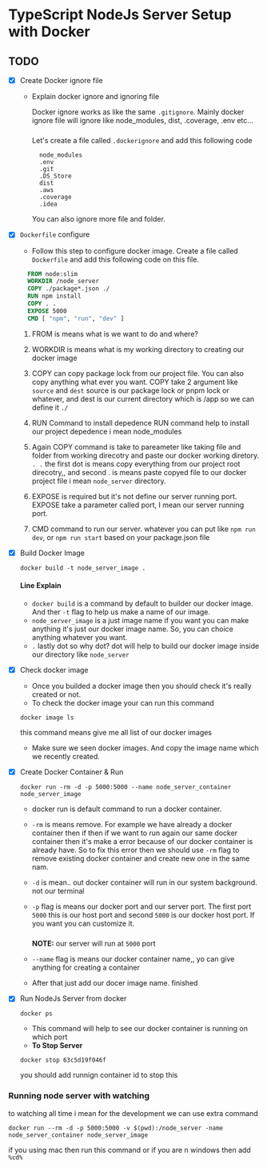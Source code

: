 # TypeScript NodeJs Server Setup with Docker

## TODO

- [x] Create Docker ignore file

  - Explain docker ignore and ignoring file

    Docker ignore works as like the same `.gitignore`. Mainly docker ignore file
    will ignore like node_modules, dist, .coverage, .env etc...

    #####

    Let's create a file called `.dockerignore` and add this following code

    ```ignore
      node_modules
      .env
      .git
      .DS_Store
      dist
      .aws
      .coverage
      .idea
    ```

    You can also ignore more file and folder.

- [x] `Dockerfile` configure

  - Follow this step to configure docker image. Create a file called
    `Dockerfile` and add this following code on this file.

  ```Dockerfile
    FROM node:slim
    WORKDIR /node_server
    COPY ./package*.json ./
    RUN npm install
    COPY . .
    EXPOSE 5000
    CMD [ "npm", "run", "dev" ]
  ```

  1. FROM is means what is we want to do and where?
  2. WORKDIR is means what is my working directory to creating our docker image
  3. COPY can copy package lock from our project file. You can also copy
     anything what ever you want. COPY take 2 argument like `source` and `dest`
     source is our package lock or pnpm lock or whatever, and dest is our
     current directory which is /app so we can define it `./`
  4. RUN Command to install depedence RUN command help to install our project
     depedence i mean node_modules
  5. Again COPY command is take to pareameter like taking file and folder from
     working direcotry and paste our docker working diretory. `. .` the first
     dot is means copy everything from our project root direcotry,, and second .
     is means paste copyed file to our docker project file i mean `node_server`
     directory.

  6. EXPOSE is required but it's not define our server running port. EXPOSE take
     a parameter called port, I mean our server running port.
  7. CMD command to run our server. whatever you can put like `npm run dev`, or
     `npm run start` based on your package.json file

- [x] Build Docker Image

  ```console
  docker build -t node_server_image .
  ```

  #### Line Explain

  - `docker build` is a command by default to builder our docker image. And ther
    `-t` flag to help us make a name of our image.
  - `node_server_image` is a just image name if you want you can make anything
    it's just our docker image name. So, you can choice anything whatever you
    want.
  - `.` lastly dot so why dot? dot will help to build our docker image inside
    our directory like `node_server`

- [x] Check docker image
  - Once you builded a docker image then you should check it's really created or
    not.
  - To check the docker image your can run this command
  ```console
  docker image ls
  ```
  this command means give me all list of our docker images
  - Make sure we seen docker images. And copy the image name which we recently
    created.
- [x] Create Docker Container & Run

  ```console
  docker run -rm -d -p 5000:5000 --name node_server_container node_server_image
  ```

  - docker run is default command to run a docker container.
  - `-rm` is means remove. For example we have already a docker container then
    if then if we want to run again our same docker container then it's make a
    error because of our docker container is already have. So to fix this error
    then we should use `-rm` flag to remove existing docker container and create
    new one in the same nam.
  - `-d` is mean.. out docker container will run in our system background. not
    our terminal
  - `-p` flag is means our docker port and our server port. The first port
    `5000` this is our host port and second `5000` is our docker host port. If
    you want you can customize it.

    #####

    **NOTE:** our server will run at `5000` port

  - `--name` flag is means our docker container name,, yo can give anything for
    creating a container
  - After that just add our docer image name. finished

- [x] Run NodeJs Server from docker
  ```console
  docker ps
  ```
  - This command will help to see our docker container is running on which port
  - **To Stop Server**
  ```console
  docker stop 63c5d19f046f
  ```
  you should add runnign container id to stop this

###

### Running node server with watching

to watching all time i mean for the development we can use extra command

```console
docker run --rm -d -p 5000:5000 -v $(pwd):/node_server -name node_server_container node_server_image
```

if you using mac then run this command or if you are n windows then add `%cd%`
